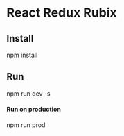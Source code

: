 # React Redux Rubix

## Install
npm install

## Run
npm run dev -s

#### Run on production
npm run prod
